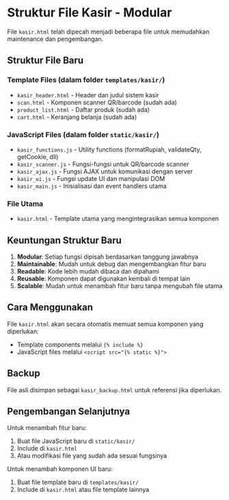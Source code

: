 # Struktur File Kasir - Modular

File `kasir.html` telah dipecah menjadi beberapa file untuk memudahkan maintenance dan pengembangan.

## Struktur File Baru

### Template Files (dalam folder `templates/kasir/`)

- `kasir_header.html` - Header dan judul sistem kasir
- `scan.html` - Komponen scanner QR/barcode (sudah ada)
- `product_list.html` - Daftar produk (sudah ada)
- `cart.html` - Keranjang belanja (sudah ada)

### JavaScript Files (dalam folder `static/kasir/`)

- `kasir_functions.js` - Utility functions (formatRupiah, validateQty, getCookie, dll)
- `kasir_scanner.js` - Fungsi-fungsi untuk QR/barcode scanner
- `kasir_ajax.js` - Fungsi AJAX untuk komunikasi dengan server
- `kasir_ui.js` - Fungsi update UI dan manipulasi DOM
- `kasir_main.js` - Inisialisasi dan event handlers utama

### File Utama

- `kasir.html` - Template utama yang mengintegrasikan semua komponen

## Keuntungan Struktur Baru

1. **Modular**: Setiap fungsi dipisah berdasarkan tanggung jawabnya
2. **Maintainable**: Mudah untuk debug dan mengembangkan fitur baru
3. **Readable**: Kode lebih mudah dibaca dan dipahami
4. **Reusable**: Komponen dapat digunakan kembali di tempat lain
5. **Scalable**: Mudah untuk menambah fitur baru tanpa mengubah file utama

## Cara Menggunakan

File `kasir.html` akan secara otomatis memuat semua komponen yang diperlukan:

- Template components melalui `{% include %}`
- JavaScript files melalui `<script src="{% static %}">`

## Backup

File asli disimpan sebagai `kasir_backup.html` untuk referensi jika diperlukan.

## Pengembangan Selanjutnya

Untuk menambah fitur baru:

1. Buat file JavaScript baru di `static/kasir/`
2. Include di `kasir.html`
3. Atau modifikasi file yang sudah ada sesuai fungsinya

Untuk menambah komponen UI baru:

1. Buat file template baru di `templates/kasir/`
2. Include di `kasir.html` atau file template lainnya
